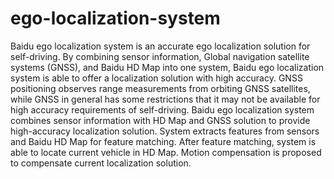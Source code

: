 # ego-localization-system
Baidu ego localization system is an accurate ego localization solution for self-driving. By combining sensor information, Global navigation satellite systems (GNSS), and Baidu HD Map into one system, Baidu ego localization system is able to offer a localization solution with high accuracy.  GNSS positioning observes range measurements from orbiting GNSS satellites, while GNSS in general has some restrictions that it may not be available for high accuracy requirements of self-driving. Baidu ego localization system combines sensor information with HD Map and GNSS solution to provide high-accuracy localization solution. System extracts features from sensors and Baidu HD Map for feature matching. After feature matching, system is able to locate current vehicle in HD Map. Motion compensation is proposed to compensate current localization solution. 
